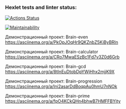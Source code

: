 ### Hexlet tests and linter status:

[![Actions Status](https://github.com/Rigoprogrammist/frontend-project-44/workflows/hexlet-check/badge.svg)](https://github.com/Rigoprogrammist/frontend-project-44/actions)

[![Maintainability](https://api.codeclimate.com/v1/badges/eb43e7feeac3a3aa609a/maintainability)](https://codeclimate.com/github/Rigoprogrammist/frontend-project-44/maintainability)

Демонстрационный проект: Brain-even
https://asciinema.org/a/PkOpJOqHr9QKZnbZ5KiByBRln

Демонстрационный проект: Brain-calculator
https://asciinema.org/a/CRo7MwaESzBc1Fd7v3Z0d6Grb

Демонстрационный проект: Brain-gcd
https://asciinema.org/a/8tInEuDtobDpYWjHhx2mjjK9X

Демонстрационный проект: Brain-progression
https://asciinema.org/a/lni2asarDdBoqpAu0hmU7nNOk

Демонстрационный проект: Brain-prime
https://asciinema.org/a/fpO4KCkQHn4bhwB7HMFFBYjty